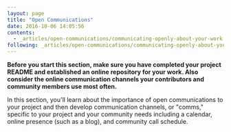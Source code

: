 ```yaml
---
layout: page
title: "Open Communications"
date: 2016-10-06 14:05:56
contents:
  - _articles/open-communications/communicating-openly-about-your-work.md
following: _articles/open-communications/communicating-openly-about-your-work.md
---
```


**Before you start this section, make sure you have completed your project README and established an online repository for your work. Also consider the online communication channels your contributors and community members use most often.**

In this section, you'll learn about the importance of open communications to your project and then develop communication channels, or "comms," specific to your project and your community needs including a calendar, online presence (such as a blog), and community call schedule.